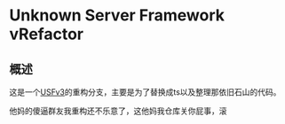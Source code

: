 # Unknown Server Framework vRefactor
## 概述
这是一个[USFv3](https://github.com/USFrameTeam/Unknown-Server-Framework-V3-build)的重构分支，主要是为了替换成ts以及整理那依旧石山的代码。

他妈的傻逼群友我重构还不乐意了，这他妈我仓库关你屁事，滚
